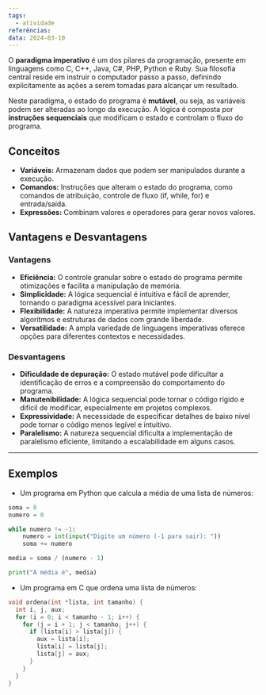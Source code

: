 ```yaml
---
tags:
  - atividade
referências: 
data: 2024-03-10
---
```



O **paradigma imperativo** é um dos pilares da programação, presente em linguagens como C, C++, Java, C#, PHP, Python e Ruby. Sua filosofia central reside em instruir o computador passo a passo, definindo explicitamente as ações a serem tomadas para alcançar um resultado.

Neste paradigma, o estado do programa é **mutável**, ou seja, as variáveis podem ser alteradas ao longo da execução. A lógica é composta por **instruções sequenciais** que modificam o estado e controlam o fluxo do programa.

## Conceitos

- **Variáveis:** Armazenam dados que podem ser manipulados durante a execução.
- **Comandos:** Instruções que alteram o estado do programa, como comandos de atribuição, controle de fluxo (if, while, for) e entrada/saída.
- **Expressões:** Combinam valores e operadores para gerar novos valores.


## Vantagens e Desvantagens

### Vantagens

- **Eficiência:** O controle granular sobre o estado do programa permite otimizações e facilita a manipulação de memória.
- **Simplicidade:** A lógica sequencial é intuitiva e fácil de aprender, tornando o paradigma acessível para iniciantes.
- **Flexibilidade:** A natureza imperativa permite implementar diversos algoritmos e estruturas de dados com grande liberdade.
- **Versatilidade:** A ampla variedade de linguagens imperativas oferece opções para diferentes contextos e necessidades.

### Desvantagens

- **Dificuldade de depuração:** O estado mutável pode dificultar a identificação de erros e a compreensão do comportamento do programa.
- **Manutenibilidade:** A lógica sequencial pode tornar o código rígido e difícil de modificar, especialmente em projetos complexos.
- **Expressividade:** A necessidade de especificar detalhes de baixo nível pode tornar o código menos legível e intuitivo.
- **Paralelismo:** A natureza sequencial dificulta a implementação de paralelismo eficiente, limitando a escalabilidade em alguns casos.

---
## Exemplos

- Um programa em Python que calcula a média de uma lista de números:

``` Python
soma = 0
numero = 0

while numero != -1:
    numero = int(input("Digite um número (-1 para sair): "))
    soma += numero

media = soma / (numero - 1)

print("A média é", media)
```




- Um programa em C que ordena uma lista de números:

``` C
void ordena(int *lista, int tamanho) {
  int i, j, aux;
  for (i = 0; i < tamanho - 1; i++) {
    for (j = i + 1; j < tamanho; j++) {
      if (lista[i] > lista[j]) {
        aux = lista[i];
        lista[i] = lista[j];
        lista[j] = aux;
      }
    }
  }
}
```
